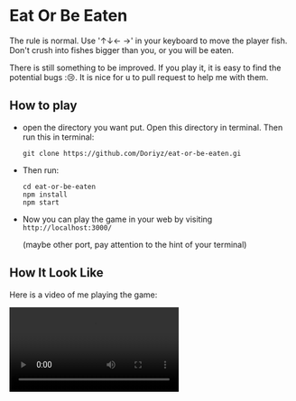 # Eat Or Be Eaten

The rule is normal. Use '↑↓← →' in your keyboard to move the player fish. Don't crush into fishes bigger than you, or you will be eaten.

There is still something to be improved. If you play it, it is easy to find the potential bugs ::cry:.  It is nice for u to pull request to help me with them.

## How to play

+ open the directory you want put. Open this directory in terminal. Then run this in terminal:

  ```shell
  git clone https://github.com/Doriyz/eat-or-be-eaten.gi
  ```

+ Then run:

  ```shell
  cd eat-or-be-eaten
  npm install
  npm start
  ```

+ Now you can play the game in your web by visiting ` http://localhost:3000/`

  (maybe other port,  pay attention to the hint of your terminal)



## How It Look Like

Here is a video of me playing the game:

<video src="E:/Repositories/FrontEnd-learn/eat-or-be-eaten/log-img/eat-or-be-eaten.mp4"></video>
